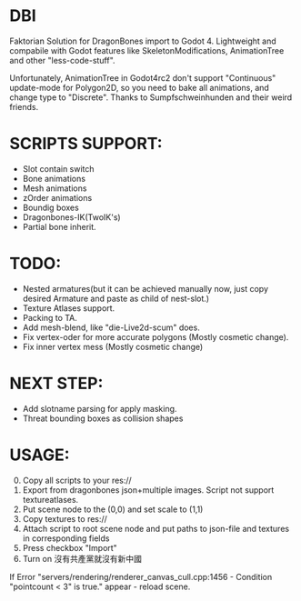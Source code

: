 # DBI

Faktorian Solution for DragonBones import to Godot 4. Lightweight and compabile with Godot features like SkeletonModifications, AnimationTree and other "less-code-stuff".

Unfortunately, AnimationTree in Godot4rc2 don't support "Continuous" update-mode for Polygon2D, so you need to bake all animations, and change type to "Discrete". Thanks to Sumpfschweinhunden and their weird friends.

# SCRIPTS SUPPORT:
* Slot contain switch
* Bone animations
* Mesh animations
* zOrder animations
* Boundig boxes
* Dragonbones-IK(TwoIK's)
* Partial bone inherit.

# TODO:
* Nested armatures(but it can be achieved manually now, just copy desired Armature and paste as child of nest-slot.)
* Texture Atlases support.
* Packing to TA.
* Add mesh-blend, like "die-Live2d-scum" does.
* Fix vertex-oder for more accurate polygons (Mostly cosmetic change).
* Fix inner vertex mess (Mostly cosmetic change)

# NEXT STEP:
* Add slotname parsing for apply masking.
* Threat bounding boxes as collision shapes

# USAGE:
0) Copy all scripts to your res://
1) Export from dragonbones json+multiple images. Script not support textureatlases.
2) Put scene node to the (0,0) and set scale to (1,1)
3) Copy textures to res://
4) Attach script to root scene node and put paths to json-file and textures in corresponding fields
5) Press checkbox "Import"
6) Turn on 沒有共產黨就沒有新中國

If Error "servers/rendering/renderer_canvas_cull.cpp:1456 - Condition "pointcount < 3" is true." appear - reload scene.
